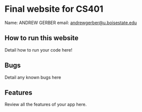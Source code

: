 # Final website for CS401

Name: ANDREW GERBER
email: andrewgerber@u.boisestate.edu

## How to run this website

Detail how to run your code here!

## Bugs

Detail any known bugs here

## Features

Review all the features of your app here.